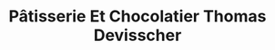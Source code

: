 ---
title: "Pâtisserie Et Chocolatier Thomas Devisscher"
url: /la-chatre/patisserie-et-chocolatier-thomas-devisscher/
shop: Konditorei
---